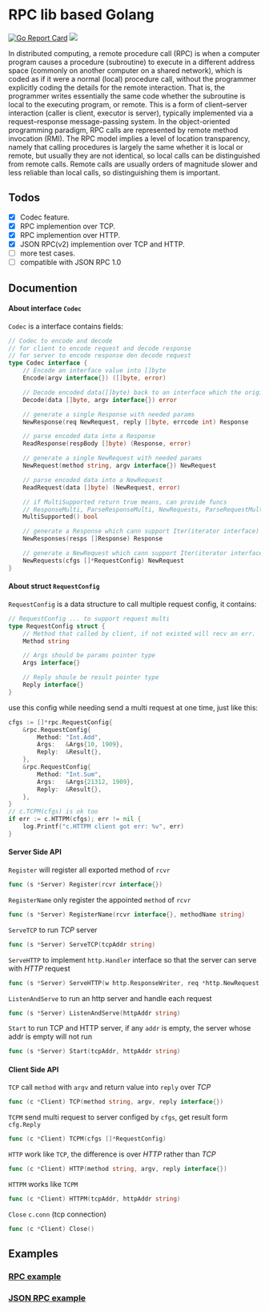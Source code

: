 # RPC lib based Golang
[![Go Report Card](https://goreportcard.com/badge/github.com/yeqown/rpc)](https://goreportcard.com/report/github.com/yeqown/rpc) [![](https://godoc.org/github.com/yeqown/rpc?status.svg)](https://godoc.org/github.com/yeqown/rpc)

In distributed computing, a remote procedure call (RPC) is when a computer program causes a procedure (subroutine) to execute in a different address space (commonly on another computer on a shared network), which is coded as if it were a normal (local) procedure call, without the programmer explicitly coding the details for the remote interaction. That is, the programmer writes essentially the same code whether the subroutine is local to the executing program, or remote. This is a form of client–server interaction (caller is client, executor is server), typically implemented via a request–response message-passing system. In the object-oriented programming paradigm, RPC calls are represented by remote method invocation (RMI). The RPC model implies a level of location transparency, namely that calling procedures is largely the same whether it is local or remote, but usually they are not identical, so local calls can be distinguished from remote calls. Remote calls are usually orders of magnitude slower and less reliable than local calls, so distinguishing them is important.

## Todos

* [x] Codec feature.
* [x] RPC implemention over TCP.
* [x] RPC implemention over HTTP.
* [x] JSON RPC(v2) implemention over TCP and HTTP.
* [ ] more test cases.
* [ ] compatible with JSON RPC 1.0

## Documention

#### About interface `Codec`

`Codec` is a interface contains fields:
```go
// Codec to encode and decode
// for client to encode request and decode response
// for server to encode response den decode request
type Codec interface {
	// Encode an interface value into []byte
	Encode(argv interface{}) ([]byte, error)

	// Decode encoded data([]byte) back to an interface which the origin data belongs to
	Decode(data []byte, argv interface{}) error

	// generate a single Response with needed params
	NewResponse(req NewRequest, reply []byte, errcode int) Response

	// parse encoded data into a Response
	ReadResponse(respBody []byte) (Response, error)

	// generate a single NewRequest with needed params
	NewRequest(method string, argv interface{}) NewRequest

	// parse encoded data into a NewRequest
	ReadRequest(data []byte) (NewRequest, error)

	// if MultiSupported return true means, can provide funcs
	// ResponseMulti, ParseResponseMulti, NewRequests, ParseRequestMulti
	MultiSupported() bool

	// generate a Response which cann support Iter(iterator interface)
	NewResponses(resps []Response) Response

	// generate a NewRequest which cann support Iter(iterator interface)
	NewRequests(cfgs []*RequestConfig) NewRequest
}
```

#### About struct `RequestConfig`

`RequestConfig` is a data structure to call multiple request config, it contains:
```go
// RequestConfig ... to support request multi
type RequestConfig struct {
	// Method that called by client, if not existed will recv an err.
	Method string

	// Args should be params pointer type
	Args interface{}

	// Reply shoule be result pointer type
	Reply interface{}
}
```

use this config while needing send a multi request at one time, just like this:

```go
cfgs := []*rpc.RequestConfig{
	&rpc.RequestConfig{
		Method: "Int.Add",
		Args:   &Args{10, 1909},
		Reply:  &Result{},
	},
	&rpc.RequestConfig{
		Method: "Int.Sum",
		Args:   &Args{21312, 1909},
		Reply:  &Result{},
	},
}
// c.TCPM(cfgs) is ok too
if err := c.HTTPM(cfgs); err != nil {
	log.Printf("c.HTTPM client got err: %v", err)
}
```

#### Server Side API


`Register` will register all exported method of `rcvr`
```go
func (s *Server) Register(rcvr interface{})
```

`RegisterName` only register the appointed `method` of `rcvr`
```go
func (s *Server) RegisterName(rcvr interface{}, methodName string)
```

`ServeTCP` to run *TCP* server
```go
func (s *Server) ServeTCP(tcpAddr string)
```

`ServeHTTP` to implement `http.Handler` interface so that the server can serve with *HTTP* request
```go
func (s *Server) ServeHTTP(w http.ResponseWriter, req *http.NewRequest)
```

`ListenAndServe` to run an http server and handle each request
```go
func (s *Server) ListenAndServe(httpAddr string)
```

`Start` to run TCP and HTTP server, if any `addr` is empty, the server whose addr is empty will not run
```go
func (s *Server) Start(tcpAddr, httpAddr string)
```

#### Client Side API

`TCP` call `method` with `argv` and return value into `reply` over *TCP*
```go
func (c *Client) TCP(method string, argv, reply interface{})
```

`TCPM` send multi request to server configed by `cfgs`, get result form `cfg.Reply`
```go
func (c *Client) TCPM(cfgs []*RequestConfig)
```

`HTTP` work like `TCP`, the difference is over *HTTP* rather than *TCP*
```go
func (c *Client) HTTP(method string, argv, reply interface{})
```

`HTTPM` works like `TCPM`
```go
func (c *Client) HTTPM(tcpAddr, httpAddr string)
```

`Close` `c.conn` (tcp connection)
```go
func (c *Client) Close()
```

## Examples

### [RPC example](examples/rpc)
### [JSON RPC example](examples/json2)